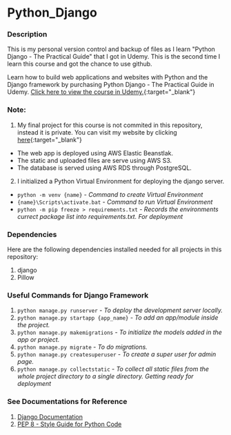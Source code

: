 # Python_Django

### Description
This is my personal version control and backup of files as I learn "Python Django - The Practical Guide" that I got in Udemy. This is the second time I learn this course and got the chance to use github.   
  
Learn how to build web applications and websites with Python and the Django framework by purchasing Python Django - The Practical Guide in Udemy. [Click here to view the course in Udemy.](https://www.udemy.com/course/python-django-the-practical-guide/){:target="_blank"}  

### Note:
1. My final project for this course is not commited in this repository, instead it is private. You can visit my website by clicking [here](http://django-blog3-env.eba-kjabuy9t.ap-southeast-2.elasticbeanstalk.com/){:target="_blank"}  
- The web app is deployed using AWS Elastic Beanstlak.
- The static and uploaded files are serve using AWS S3.
- The database is served using AWS RDS through PostgreSQL.
2. I initialized a Python Virtual Environment for deploying the django server.  
- `python -m venv {name}` - *Command to create Virtual Environment*  
- `{name}\Scripts\activate.bat` - *Command to run Virtual Environment*  
- `python -m pip freeze > requirements.txt` - *Records the environments currect package list into requirements.txt. For deployment*

### Dependencies
Here are the following dependencies installed needed for all projects in this repository:
1. django
2. Pillow

### Useful Commands for Django Framework
1. `python manage.py runserver` - *To deploy the development server locally.*
2. `python manage.py startapp {app_name}` - *To add an app/module inside the project.*
3. `python manage.py makemigrations` - *To initialize the models added in the app or project.*
4. `python manage.py migrate` - *To do migrations.*
5. `python manage.py createsuperuser` - *To create a super user for admin page.*
6. `python manage.py collectstatic` - *To collect all static files from the whole project directory to a single directory. Getting ready for deployment*

### See Documentations for Reference
1. [Django Documentation](https://docs.djangoproject.com/en)
2. [PEP 8 - Style Guide for Python Code](https://peps.python.org/pep-0008/)